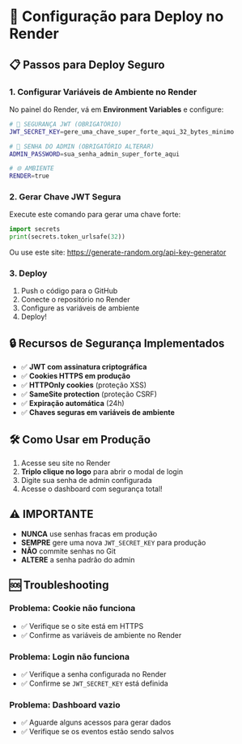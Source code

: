 # 🚀 Configuração para Deploy no Render

## 📋 **Passos para Deploy Seguro**

### 1. **Configurar Variáveis de Ambiente no Render**

No painel do Render, vá em **Environment Variables** e configure:

```bash
# 🔐 SEGURANÇA JWT (OBRIGATÓRIO)
JWT_SECRET_KEY=gere_uma_chave_super_forte_aqui_32_bytes_minimo

# 🔑 SENHA DO ADMIN (OBRIGATÓRIO ALTERAR)
ADMIN_PASSWORD=sua_senha_admin_super_forte_aqui

# 🌐 AMBIENTE
RENDER=true
```

### 2. **Gerar Chave JWT Segura**

Execute este comando para gerar uma chave forte:

```python
import secrets
print(secrets.token_urlsafe(32))
```

Ou use este site: https://generate-random.org/api-key-generator

### 3. **Deploy**

1. Push o código para o GitHub
2. Conecte o repositório no Render
3. Configure as variáveis de ambiente
4. Deploy!

## 🔒 **Recursos de Segurança Implementados**

- ✅ **JWT com assinatura criptográfica**
- ✅ **Cookies HTTPS em produção**
- ✅ **HTTPOnly cookies** (proteção XSS)
- ✅ **SameSite protection** (proteção CSRF)
- ✅ **Expiração automática** (24h)
- ✅ **Chaves seguras em variáveis de ambiente**

## 🛠️ **Como Usar em Produção**

1. Acesse seu site no Render
2. **Triplo clique no logo** para abrir o modal de login
3. Digite sua senha de admin configurada
4. Acesse o dashboard com segurança total!

## ⚠️ **IMPORTANTE**

- **NUNCA** use senhas fracas em produção
- **SEMPRE** gere uma nova `JWT_SECRET_KEY` para produção
- **NÃO** commite senhas no Git
- **ALTERE** a senha padrão do admin

## 🆘 **Troubleshooting**

### Problema: Cookie não funciona
- ✅ Verifique se o site está em HTTPS
- ✅ Confirme as variáveis de ambiente no Render

### Problema: Login não funciona
- ✅ Verifique a senha configurada no Render
- ✅ Confirme se `JWT_SECRET_KEY` está definida

### Problema: Dashboard vazio
- ✅ Aguarde alguns acessos para gerar dados
- ✅ Verifique se os eventos estão sendo salvos
